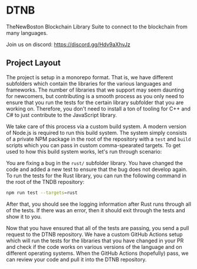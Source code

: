 # DTNB
TheNewBoston Blockchain Library Suite to connect to the blockchain from many languages.

Join us on discord: https://discord.gg/Hdv9aXhvJz 

## Project Layout

The project is setup in a monorepo format.  That is, we have different subfolders which contain the libraries for the various languages and frameworks.  The number of libraries that we support may seem daunting for newcomers, but contributing is a smooth process as you only need to ensure that you run the tests for the certain library subfolder that you are working on.  Therefore, you don't need to install a ton of tooling for C++ and C# to just contribute to the JavaScript library.

We take care of this process via a custom build system.  A modern version of Node.js is required to run this build system.  The system simply consists of a private NPM package in the root of the repository with a `test` and `build` scripts which you can pass in custom comma-spearated targets.  To get used to how this build system works, let's run through scenario:

You are fixing a bug in the `rust/` subfolder library.  You have changed the code and added a new test to ensure that the bug does not develop again.  To run the tests for the  Rust library, you can run the following command in the root of the TNDB repository:

```sh
npm run test --targets=rust
```

After that, you should see the logging information after Rust runs through all of the tests.  If there was an error, then it should exit through the tests and show it to you.

Now that you have ensured that all of the tests are passing, you send a pull request to the DTNB repository.  We have a custom GitHub Actions setup which will run the tests for the libraries that you have changed in your PR and check if the code works on various versions of the language and on different operating systems.  When the GitHub Actions (hopefully) pass, we can review your code and pull it into the DTNB repository.
